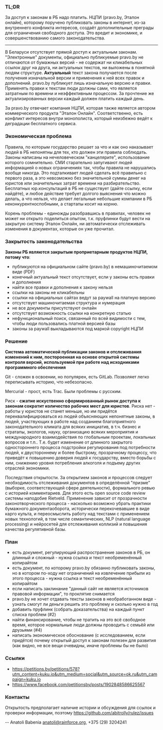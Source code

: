 ### TL;DR

За доступ к законам в РБ надо платить. НЦПИ (pravo.by, Эталон онлайн), которому поручено публиковать законы в интернет, из-за внутреннего конфликта интересов, создаёт дополнительные преграды для ограничения свободного доступа. Это вредит и экономике, и совершенствованию самого законодательства.

---

В Беларуси отсутствует прямой доступ к актуальным законам. "Электронные" документы, официально публикуемые pravo.by не отличаются от бумажных версий - не содержат ни кликабельных ссылок друг на друга, ни актуальных текстов, ни выложены в понятной людям структуре.  **Актуальный** текст закона получается после получения изначальной версии и применения к ней всех правок и дополнений. pravo.by публикует лишь изначальную версию и правки. Применять правки к текстам люди должны сами, что является затратным по времени и неэффективным процессом. За прочтение же актуализированных версии каждый должен платить каждый день.

За pravo.by отвечает компания НЦПИ, которая также является автором коммерческого продукта "Эталон Онлайн". Соответственно, есть конфликт интересов внутри монополиста, который неизбежно ведёт к деградации бесплатного сервиса.

### Экономическая проблема

Правила, по которым государство решает за что и как оно наказывает людей в РБ непонятны для тех, кто должен эти правила соблюдать. Законы написаны на нечеловеческом "канцелярите", использование которого сомнительно. СМИ старательно запугивают людей информацией о новых ограничениях так, чтобы правила не нарушались вообще никогда. Это подталкивает людей сделать всё правильно с первого раза, а это невозможно без значительной суммы денег на юристов или значительных затрат времени на разбирательство. Бесплатных юр.консультаций в РБ не существует (дайте ссылку, если найдёте), и любое действие требует долгого выяснения что можно делать, а что нельзя, что делает легальные небольшие компании в РБ неконкурентноспобными, а стартапы косит на корню.

Корень проблемы - единожды разобравшись в правилах, человек не может ни открыто поделиться опытом, т.к. пруфлинки будут вести на закрытую систему Эталон Онлайн, ни автоматически отслеживать изменения в документах, которые он уже прочитал.

### Закрытость законодательства

 **Законы РБ являются закрытым проприетарным продуктов НЦПИ, потому что**:

- публикуются на официальном сайте (pravo.by) в немашиночитаемом виде (PDF)
- конечный актуальный текст отсутствует, если у законы есть правки и дополнения
- найти все правки и дополнения к закону нельзя
- ссылки на законы не кликабельны
- ссылки на официальных сайтах ведут за paywall на платную версию
- отсутствует машиночитаемая структура и нумерация
- не все документы присутствуют онлайн
- отсутствует возможность ссылки на конкретную статью
- нефункциональный поиск, связанный по всей видимости с тем, чтобы люди
  пользовались платной версией базы
- законы за paywall выкладываются под маркой copyright НЦПИ

### Решение

**Система автоматической публикации законов и отслеживания изменений к
ним, постороенная на основе открытой системы контроля версий,
используемой при работе над исходниками программного обеспечения**

Git - сложен в освоении, но популярен, есть GitLab. Позволяет легко
переписывать историю, что небезопасно.

Mercurial - прост, есть Trac. Были проблемы с русским.

Риск - **сжатие искуственно сформированный рынок доступа к законам
сократит количество рабочих мест для юристов**. Риска нет - работы у
юристов не станет меньше, но им придётся переквалифицироваться из
людей объясняющих непонятные законы, в людей, участвующих в работе
над созданием благоприятного законодательного климата для всяких
инициатив, в т.ч. бизнес и стратапы, экологов, науку, организацию
всяких мероприятия и международного взаимодействия по глобальным
проектам, локальных вопросов и т.п.. Т.е. будет изменение от длинного
закрытого одностороннего процесса подстройки регулирования под
потребности людей, к двустороннему и более быстрому, прозрачному
процессу, что приведёт к повышению доверия людей к государству,
вместо борьбы с ним, снижению уровня потребления алкоголя и подъему
других отраслей экономики.

Последствия открытости. За открытием законов и процессов следует
необходимость отслеживания документов в определённой "призме" (выборке,
соответствующей сфере деятельности), формального ревью с историей
комментариев. Для этого есть open source code review системы наподобие
Rietveld. Применение зависит от прозрачности законотворческого
процесса - насколько возможно убрать практики бумажного документаоборота,
исторически перекочевавшие в виде карго культа, и переосмыслить работу
над текстами с применением новых технологий, в том числе семантических,
NLP (natural language processing) и нейросетей для отслеживания коллизий
и повышения качества регулятивной базы.


### План

 - есть документ, регулирующий распространение законов в РБ, он длинный
   и сложный - нужна ссылка и текст необременённый копирайтом
 - есть документ, по которому pravo.by обязанно публиковать законы, но
   в котором по-ходу нет ограничений на извлечение прибыли из этого
   процесса - нужна ссылка и текст необременённый копирайтом
 - если написать заклинание "данный сайт не является источников
   правовой информации", то проклятие снимается
 - pravo.by не хочет отдавать тексты законов в необработанном виде -
   узнать смогут ли деньги решить это проблему и сколько нужно в год
 - добавить пруфлинк (собрать доказательства) на каждый пункт списка
   проблем (#2)
 - найти финансирование, чтобы не тратить на это всё свободное время,
   которое нормальные люди должны проводить с семьёй или друзьями (#4)
 - написать экономическое обоснование (с исследованием, если придётся)
   почему открытый доступ к законам полезен для развития (как видно, не
   все вещи очевидны, иначе проблемы бы не было)


### Ссылки

 * https://petitions.by/petitions/578?utm_content=kuku.io&utm_medium=social&utm_source=ok.ru&utm_campaign=kuku.io
 * https://www.facebook.com/petitionsby/posts/1902848586625567

### Контакты

Открытость предполагает наличие истории и обсуждения для ссылок и
проверки информации, поэтому https://github.com/abitrolly/rulez/issues

 -- Anatoli Babenia <anatoli@rainforce.org>, +375 (29) 3204241
